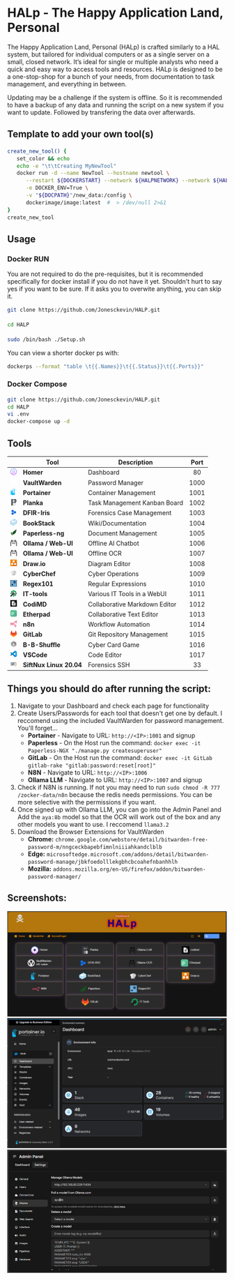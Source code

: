 # HALp - The Happy Application Land, Personal
The Happy Application Land, Personal (HALp) is crafted similarly to a HAL system, but tailored for individual computers or as a single server on a small, closed network. It’s ideal for single or multiple analysts who need a quick and easy way to access tools and resources. HALp is designed to be a one-stop-shop for a bunch of your needs, from documentation to task management, and everything in between.

Updating may be a challenge if the system is offline. So it is recommended to have a backup of any data and running the script on a new system if you want to update. Followed by transfering the data over afterwards.

## Template to add your own tool(s)
```bash
create_new_tool() {
   set_color && echo
   echo -e "\t\tCreating MyNewTool"
   docker run -d --name NewTool --hostname newtool \
      --restart ${DOCKERSTART} --network ${HALPNETWORK} --network ${HALPNETWORK}_DB \
      -e DOCKER_ENV=True \
      -v "${DOCPATH}"/new_data:/config \
      dockerimage/image:latest  #  > /dev/null 2>&1
}
create_new_tool
```


## **Usage**
### Docker RUN
You are not required to do the pre-requisites, but it is recommended specifically for docker install if you do not have it yet. Shouldn't hurt to say yes if you want to be sure. If it asks you to overwite anything, you can skip it.

```bash
git clone https://github.com/Jonesckevin/HALP.git

cd HALP

sudo /bin/bash ./Setup.sh
```

You can view a shorter docker ps with:
```bash
dockerps --format "table \t{{.Names}}\t{{.Status}}\t{{.Ports}}"
```

### Docker Compose
```bash
git clone https://github.com/Jonesckevin/HALP.git
cd HALP
vi .env
docker-compose up -d
```

## **Tools**

|| **Tool**            | **Description**                       | **Port** |
|-|-----------------|-----------------------------------|:------:|
| <img src="./zocker-data/homer/tools/homer.png" width="15" height="15"> | **Homer** | Dashboard | 80 |
| <img src="./zocker-data/homer/tools/vaultwarden-light.png" width="15" height="15"> | **VaultWarden**     | Password Manager                  | 1000 |
| <img src="./zocker-data/homer/tools/portainer.png" width="15" height="15"> | **Portainer**       | Container Management              | 1001 |
| <img src="./zocker-data/homer/tools/planka.png" width="15" height="15"> | **Planka**          | Task Management Kanban Board      | 1002 |
| <img src="./zocker-data/homer/tools/dfir-iris.png" width="15" height="15"> | **DFIR-Iris**       | Forensics Case Management         | 1003 |
| <img src="./zocker-data/homer/tools/bookstack.png" width="15" height="15"> | **BookStack**       | Wiki/Documentation                | 1004 |
| <img src="./zocker-data/homer/tools/paperless.png" width="15" height="15"> | **Paperless-ng**    | Document Management               | 1005 |
| <img src="./zocker-data/homer/tools/ollama.png" width="15" height="15"> | **Ollama / Web-UI** | Offline AI Chatbot                | 1006 |
| <img src="./zocker-data/homer/tools/ollama.png" width="15" height="15"> | **Ollama / Web-UI** | Offline OCR                       | 1007 |
| <img src="./zocker-data/homer/tools/draw.png" width="15" height="15"> | **Draw.io**         | Diagram Editor                    | 1008 |
| <img src="./zocker-data/homer/tools/cyberchef.png" width="15" height="15"> | **CyberChef**       | Cyber Operations                  | 1009 |
| <img src="./zocker-data/homer/tools/RegExr.png" width="15" height="15"> | **Regex101**        | Regular Expressions               | 1010 |
| <img src="./zocker-data/homer/tools/it-tools.png" width="15" height="15"> | **IT-tools**        | Various IT Tools in a WebUI       | 1011 |
| <img src="./zocker-data/homer/tools/codimd.png" width="15" height="15"> | **CodiMD**          | Collaborative Markdown Editor     | 1012 |
| <img src="./zocker-data/homer/tools/etherpad.png" width="15" height="15"> | **Etherpad**        | Collaborative Text Editor         | 1013 |
| <img src="./zocker-data/homer/tools/n8n.png" width="15" height="15"> | **n8n**             | Workflow Automation               | 1014 |
| <img src="./zocker-data/homer/tools/gitlab.png" width="15" height="15"> | **GitLab**          | Git Repository Management         | 1015 |
| <img src="./zocker-data/homer/tools/b-b-shuffle.png" width="15" height="15"> | **B-B-Shuffle**     | Cyber Card Game                   | 1016 |
| <img src="./zocker-data/homer/tools/vscode.png" width="15" height="15"> | **VSCode**          | Code Editor                       | 1017 |
| <img src="./zocker-data/homer/tools/SiftNux.png" width="15" height="15"> | **SiftNux Linux 20.04** | Forensics SSH | 33 |


## **Things you should do after running the script:**
1. Navigate to your Dashboard and check each page for functionality
2. Create Users/Passwords for each tool that doesn't get one by default. I reccomend using the included VaultWarden for password management. You'll forget...
   - **Portainer** - Navigate to URL: `http://<IP>:1001` and signup
   - **Paperless** - On the Host run the command: `docker exec -it Paperless-NGX "./manage.py createsuperuser"`
   - **GitLab** - On the Host run the command: `docker exec -it GitLab gitlab-rake "gitlab:password:reset[root]"`
   - **N8N** - Navigate to URL: `http://<IP>:1006`
   - **Ollama LLM** - Navigate to URL: `http://<IP>:1007` and signup
3. Check if N8N is running. If not you may need to run `sudo chmod -R 777 /zocker-data/n8n` because the redis needs permissions. You can be more selective with the permissions if you want.
4. Once signed up with Ollama LLM, you can go into the Admin Panel and Add the `aya:8b` model so that the OCR will work out of the box and any other models you want to use. I reccomend `llama3.2`
5.  Download the Browser Extensions for VaultWarden
    -  **Chrome:** `chrome.google.com/webstore/detail/bitwarden-free-password-m/nngceckbapebfimnlniiiahkandclblb`
    -  **Edge:** `microsoftedge.microsoft.com/addons/detail/bitwarden-password-manage/jbkfoedolllekgbhcbcoahefnbanhhlh`
    -  **Mozilla:** `addons.mozilla.org/en-US/firefox/addon/bitwarden-password-manager/`

## **Screenshots:**
![Dashboard](./screenshot-examples/Example-Dashboard.png)
![Portainer](./screenshot-examples/Example-Portainer.png)
![OpenWebUI](./screenshot-examples/Example-OllamaWebUI.png)
